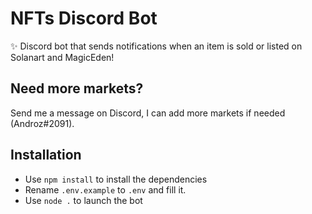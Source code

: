# NFTs Discord Bot

✨ Discord bot that sends notifications when an item is sold or listed on Solanart and MagicEden!

## Need more markets?

Send me a message on Discord, I can add more markets if needed (Androz#2091).

## Installation

* Use `npm install` to install the dependencies
* Rename `.env.example` to `.env` and fill it.
* Use `node .` to launch the bot
